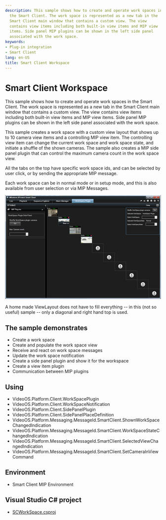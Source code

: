 ```yaml
---
description: This sample shows how to create and operate work spaces in
  the Smart Client. The work space is represented as a new tab in the
  Smart Client main window that contains a custom view. The view
  contains view items including both built-in view items and MIP view
  items. Side panel MIP plugins can be shown in the left side panel
  associated with the work space.
keywords:
- Plug-in integration
- Smart Client
lang: en-US
title: Smart Client Workspace
---
```


# Smart Client Workspace

This sample shows how to create and operate work spaces in the Smart
Client. The work space is represented as a new tab in the Smart Client
main window that contains a custom view. The view contains view items
including both built-in view items and MIP view items. Side panel MIP
plugins can be shown in the left side panel associated with the work
space.

This sample creates a work space with a custom view layout that shows up
to 10 camera view items and a controlling MIP view item. The controlling
view item can change the current work space and work space state, and
initiate a shuffle of the shown cameras. The sample also creates a MIP
side panel plugin that can control the maximum camera count in the work
space view.

All the tabs on the top have specific work space ids, and can be
selected by user click, or by sending the appropriate MIP message.

Each work space can be in normal mode or in setup mode, and this is also
available from user selection or via MIP Messages.

![](SCWorkSpace1.png)

A home made ViewLayout does not have to fill everything -- in this (not
so useful) sample -- only a diagonal and right hand top is used.

## The sample demonstrates

-   Create a work space
-   Create and populate the work space view
-   Receive and react on work space messages
-   Update the work space notification
-   Create a side panel plugin and show it for the workspace
-   Create a view item plugin
-   Communication between MIP plugins

## Using

-   VideoOS.Platform.Client.WorkSpacePlugin
-   VideoOS.Platform.Client.WorkSpaceNotification
-   VideoOS.Platform.Client.SidePanelPlugin
-   VideoOS.Platform.Client.SidePanelPlaceDefinition
-   VideoOS.Platform.Messaging.MessageId.SmartClient.ShownWorkSpaceChangedIndication
-   VideoOS.Platform.Messaging.MessageId.SmartClient.WorkSpaceStateChangedIndication
-   VideoOS.Platform.Messaging.MessageId.SmartClient.SelectedViewChangedIndication
-   VideoOS.Platform.Messaging.MessageId.SmartClient.SetCameraInViewCommand

## Environment

-   Smart Client MIP Environment

## Visual Studio C\# project

-   [SCWorkSpace.csproj](javascript:openLink('..\\\\PluginSamples\\\\SCWorkSpace\\\\SCWorkSpace.csproj');)
